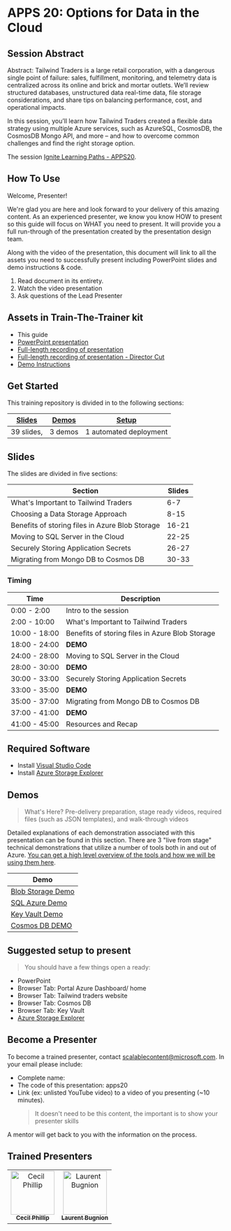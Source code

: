 # APPS 20: Options for Data in the Cloud

## Session Abstract

Abstract: Tailwind Traders is a large retail corporation, with a dangerous single point of failure: sales, fulfillment, monitoring, and telemetry data is centralized across its online and brick and mortar outlets. We’ll review structured databases, unstructured data real-time data, file storage considerations, and share tips on balancing performance, cost, and operational impacts.

In this session, you’ll learn how Tailwind Traders created a flexible data strategy using multiple Azure services, such as AzureSQL, CosmosDB, the CosmosDB Mongo API, and more – and how to overcome common challenges and find the right storage option.

The session [Ignite Learning Paths - APPS20](https://github.com/microsoft/ignite-learning-paths/tree/master/apps/apps20).

## How To Use

Welcome, Presenter!

We're glad you are here and look forward to your delivery of this amazing content. As an experienced presenter, we know you know HOW to present so this guide will focus on WHAT you need to present. It will provide you a full run-through of the presentation created by the presentation design team.

Along with the video of the presentation, this document will link to all the assets you need to successfully present including PowerPoint slides and demo instructions & code.

1.  Read document in its entirety.
2.  Watch the video presentation
3.  Ask questions of the Lead Presenter

## Assets in Train-The-Trainer kit

- This guide
- [PowerPoint presentation]()
- [Full-length recording of presentation]()
- [Full-length recording of presentation - Director Cut]()
- [Demo Instructions](demos.md)

## Get Started

This training repository is divided in to the following sections:

| [Slides](#slides) | [Demos](demos.md) | [Setup](setup.md)      |
| ----------------- | ----------------- | ---------------------- |
| 39 slides,        | 3 demos           | 1 automated deployment |

## Slides

The slides are divided in five sections:

| Section                                         | Slides |
| ----------------------------------------------- | ------ |
| What's Important to Tailwind Traders            | 6-7    |
| Choosing a Data Storage Approach                | 8-15   |
| Benefits of storing files in Azure Blob Storage | 16-21  |
| Moving to SQL Server in the Cloud               | 22-25  |
| Securely Storing Application Secrets            | 26-27  |
| Migrating from Mongo DB to Cosmos DB            | 30-33  |

### Timing

| Time          | Description                                     |
| ------------- | ----------------------------------------------- |
| 0:00 - 2:00   | Intro to the session                            |
| 2:00 - 10:00  | What's Important to Tailwind Traders            |
| 10:00 - 18:00 | Benefits of storing files in Azure Blob Storage |
| 18:00 - 24:00 | **DEMO**                                        |
| 24:00 - 28:00 | Moving to SQL Server in the Cloud               |
| 28:00 - 30:00 | **DEMO**                                        |
| 30:00 - 33:00 | Securely Storing Application Secrets            |
| 33:00 - 35:00 | **DEMO**                                        |
| 35:00 - 37:00 | Migrating from Mongo DB to Cosmos DB            |
| 37:00 - 41:00 | **DEMO**                                        |
| 41:00 - 45:00 | Resources and Recap                             |

## Required Software

- Install [Visual Studio Code](https://code.visualstudio.com/)
- Install [Azure Storage Explorer](https://azure.microsoft.com/en-us/features/storage-explorer/)

## Demos

> What's Here? Pre-delivery preparation, stage ready videos, required files (such as JSON templates), and walk-through videos

Detailed explanations of each demonstration associated with this presentation can be found in this section. There are 3 "live from stage" technical demonstrations that utilize a number of tools both in and out of Azure. [You can get a high level overview of the tools and how we will be using them here](demos.md).

| Demo                                            |
| ----------------------------------------------- |
| [Blob Storage Demo](demos.md#blob-storage-demo) |
| [SQL Azure Demo](demos.md#SQL-Azure-Demo)       |
| [Key Vault Demo](demos.md#key-vault-Demo)       |
| [Cosmos DB DEMO](demos.md#cosmos-db-Demo)       |

## Suggested setup to present

> You should have a few things open a ready:

- PowerPoint
- Browser Tab: Portal Azure Dashboard/ home
- Browser Tab: Tailwind traders website
- Browser Tab: Cosmos DB
- Browser Tab: Key Vault
- [Azure Storage Explorer](https://azure.microsoft.com/en-us/features/storage-explorer)

## Become a Presenter

To become a trained presenter, contact [scalablecontent@microsoft.com](mailto:scalablecontent@microsoft.com). In your email please include:

- Complete name:
- The code of this presentation: apps20
- Link (ex: unlisted YouTube video) to a video of you presenting (~10 minutes).
  > It doesn't need to be this content, the important is to show your presenter skills

A mentor will get back to you with the information on the process.

## Trained Presenters

<!-- ALL-CONTRIBUTORS-LIST:START - Do not remove or modify this section -->

<table>
<tr>
    <td align="center"><a href="https://github.com/cecilphillip">
        <img src="https://avatars2.githubusercontent.com/u/350882?s=460&v=4" width="100px;" alt="Cecil Phillip"/><br />
        <sub><b>Cecil Phillip</b></sub></a><br />
    </td>
    <td align="center"><a href="https://github.com/lbugnion">
        <img src="https://avatars1.githubusercontent.com/u/4922457?s=400&v=4" width="100px;" alt="Laurent Bugnion"/><br />
        <sub><b>Laurent Bugnion</b></sub></a><br />
    </td>
</tr></table>

<!-- ALL-CONTRIBUTORS-LIST:END -->
